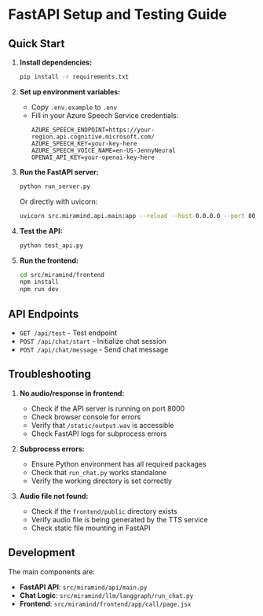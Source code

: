 # FastAPI Setup and Testing Guide

## Quick Start

1. **Install dependencies:**

   ```bash
   pip install -r requirements.txt
   ```

2. **Set up environment variables:**

   - Copy `.env.example` to `.env`
   - Fill in your Azure Speech Service credentials:
     ```
     AZURE_SPEECH_ENDPOINT=https://your-region.api.cognitive.microsoft.com/
     AZURE_SPEECH_KEY=your-key-here
     AZURE_SPEECH_VOICE_NAME=en-US-JennyNeural
     OPENAI_API_KEY=your-openai-key-here
     ```

3. **Run the FastAPI server:**

   ```bash
   python run_server.py
   ```

   Or directly with uvicorn:

   ```bash
   uvicorn src.miramind.api.main:app --reload --host 0.0.0.0 --port 8000
   ```

4. **Test the API:**

   ```bash
   python test_api.py
   ```

5. **Run the frontend:**
   ```bash
   cd src/miramind/frontend
   npm install
   npm run dev
   ```

## API Endpoints

- `GET /api/test` - Test endpoint
- `POST /api/chat/start` - Initialize chat session
- `POST /api/chat/message` - Send chat message

## Troubleshooting

1. **No audio/response in frontend:**

   - Check if the API server is running on port 8000
   - Check browser console for errors
   - Verify that `/static/output.wav` is accessible
   - Check FastAPI logs for subprocess errors

2. **Subprocess errors:**

   - Ensure Python environment has all required packages
   - Check that `run_chat.py` works standalone
   - Verify the working directory is set correctly

3. **Audio file not found:**
   - Check if the `frontend/public` directory exists
   - Verify audio file is being generated by the TTS service
   - Check static file mounting in FastAPI

## Development

The main components are:

- **FastAPI API**: `src/miramind/api/main.py`
- **Chat Logic**: `src/miramind/llm/langgraph/run_chat.py`
- **Frontend**: `src/miramind/frontend/app/call/page.jsx`
